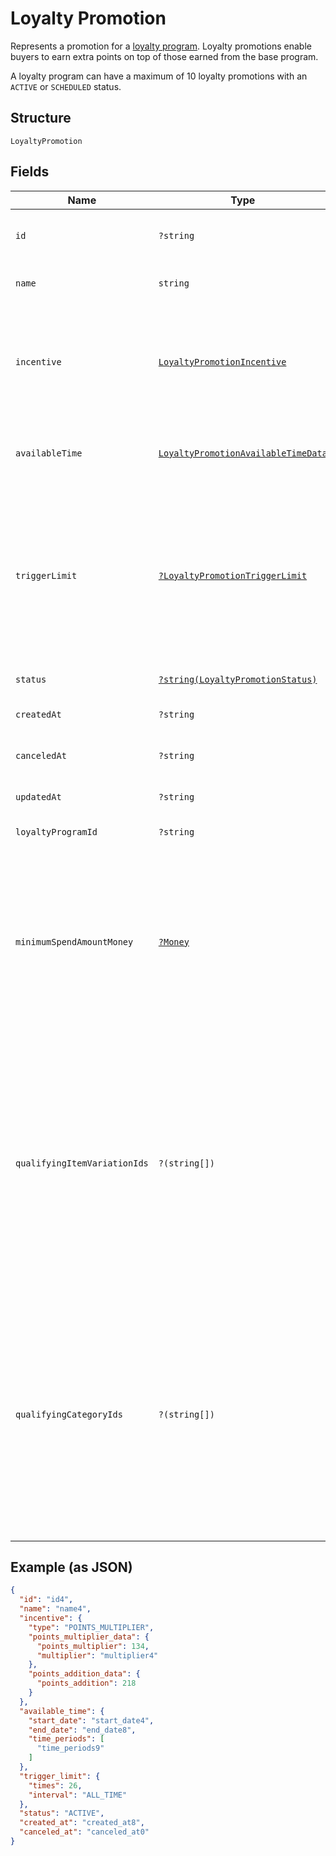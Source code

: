
# Loyalty Promotion

Represents a promotion for a [loyalty program](../../doc/models/loyalty-program.md). Loyalty promotions enable buyers
to earn extra points on top of those earned from the base program.

A loyalty program can have a maximum of 10 loyalty promotions with an `ACTIVE` or `SCHEDULED` status.

## Structure

`LoyaltyPromotion`

## Fields

| Name | Type | Tags | Description | Getter | Setter |
|  --- | --- | --- | --- | --- | --- |
| `id` | `?string` | Optional | The Square-assigned ID of the promotion.<br>**Constraints**: *Minimum Length*: `1`, *Maximum Length*: `255` | getId(): ?string | setId(?string id): void |
| `name` | `string` | Required | The name of the promotion.<br>**Constraints**: *Minimum Length*: `1`, *Maximum Length*: `70` | getName(): string | setName(string name): void |
| `incentive` | [`LoyaltyPromotionIncentive`](../../doc/models/loyalty-promotion-incentive.md) | Required | Represents how points for a [loyalty promotion](../../doc/models/loyalty-promotion.md) are calculated,<br>either by multiplying the points earned from the base program or by adding a specified number<br>of points to the points earned from the base program. | getIncentive(): LoyaltyPromotionIncentive | setIncentive(LoyaltyPromotionIncentive incentive): void |
| `availableTime` | [`LoyaltyPromotionAvailableTimeData`](../../doc/models/loyalty-promotion-available-time-data.md) | Required | Represents scheduling information that determines when purchases can qualify to earn points<br>from a [loyalty promotion](../../doc/models/loyalty-promotion.md). | getAvailableTime(): LoyaltyPromotionAvailableTimeData | setAvailableTime(LoyaltyPromotionAvailableTimeData availableTime): void |
| `triggerLimit` | [`?LoyaltyPromotionTriggerLimit`](../../doc/models/loyalty-promotion-trigger-limit.md) | Optional | Represents the number of times a buyer can earn points during a [loyalty promotion](../../doc/models/loyalty-promotion.md).<br>If this field is not set, buyers can trigger the promotion an unlimited number of times to earn points during<br>the time that the promotion is available.<br><br>A purchase that is disqualified from earning points because of this limit might qualify for another active promotion. | getTriggerLimit(): ?LoyaltyPromotionTriggerLimit | setTriggerLimit(?LoyaltyPromotionTriggerLimit triggerLimit): void |
| `status` | [`?string(LoyaltyPromotionStatus)`](../../doc/models/loyalty-promotion-status.md) | Optional | Indicates the status of a [loyalty promotion](../../doc/models/loyalty-promotion.md). | getStatus(): ?string | setStatus(?string status): void |
| `createdAt` | `?string` | Optional | The timestamp of when the promotion was created, in RFC 3339 format. | getCreatedAt(): ?string | setCreatedAt(?string createdAt): void |
| `canceledAt` | `?string` | Optional | The timestamp of when the promotion was canceled, in RFC 3339 format. | getCanceledAt(): ?string | setCanceledAt(?string canceledAt): void |
| `updatedAt` | `?string` | Optional | The timestamp when the promotion was last updated, in RFC 3339 format. | getUpdatedAt(): ?string | setUpdatedAt(?string updatedAt): void |
| `loyaltyProgramId` | `?string` | Optional | The ID of the [loyalty program](entity:LoyaltyProgram) associated with the promotion. | getLoyaltyProgramId(): ?string | setLoyaltyProgramId(?string loyaltyProgramId): void |
| `minimumSpendAmountMoney` | [`?Money`](../../doc/models/money.md) | Optional | Represents an amount of money. `Money` fields can be signed or unsigned.<br>Fields that do not explicitly define whether they are signed or unsigned are<br>considered unsigned and can only hold positive amounts. For signed fields, the<br>sign of the value indicates the purpose of the money transfer. See<br>[Working with Monetary Amounts](https://developer.squareup.com/docs/build-basics/working-with-monetary-amounts)<br>for more information. | getMinimumSpendAmountMoney(): ?Money | setMinimumSpendAmountMoney(?Money minimumSpendAmountMoney): void |
| `qualifyingItemVariationIds` | `?(string[])` | Optional | The IDs of any qualifying `ITEM_VARIATION` [catalog objects](entity:CatalogObject). If specified,<br>the purchase must include at least one of these items to qualify for the promotion.<br><br>This option is valid only if the base loyalty program uses a `VISIT` or `SPEND` accrual rule.<br>With `SPEND` accrual rules, make sure that qualifying promotional items are not excluded.<br><br>You can specify `qualifying_item_variation_ids` or `qualifying_category_ids` for a given promotion, but not both. | getQualifyingItemVariationIds(): ?array | setQualifyingItemVariationIds(?array qualifyingItemVariationIds): void |
| `qualifyingCategoryIds` | `?(string[])` | Optional | The IDs of any qualifying `CATEGORY` [catalog objects](entity:CatalogObject). If specified,<br>the purchase must include at least one item from one of these categories to qualify for the promotion.<br><br>This option is valid only if the base loyalty program uses a `VISIT` or `SPEND` accrual rule.<br>With `SPEND` accrual rules, make sure that qualifying promotional items are not excluded.<br><br>You can specify `qualifying_category_ids` or `qualifying_item_variation_ids` for a promotion, but not both. | getQualifyingCategoryIds(): ?array | setQualifyingCategoryIds(?array qualifyingCategoryIds): void |

## Example (as JSON)

```json
{
  "id": "id4",
  "name": "name4",
  "incentive": {
    "type": "POINTS_MULTIPLIER",
    "points_multiplier_data": {
      "points_multiplier": 134,
      "multiplier": "multiplier4"
    },
    "points_addition_data": {
      "points_addition": 218
    }
  },
  "available_time": {
    "start_date": "start_date4",
    "end_date": "end_date8",
    "time_periods": [
      "time_periods9"
    ]
  },
  "trigger_limit": {
    "times": 26,
    "interval": "ALL_TIME"
  },
  "status": "ACTIVE",
  "created_at": "created_at8",
  "canceled_at": "canceled_at0"
}
```

